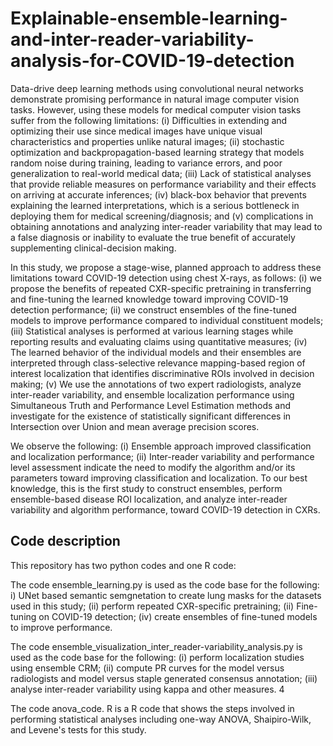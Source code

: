 # Explainable-ensemble-learning-and-inter-reader-variability-analysis-for-COVID-19-detection

Data-drive deep learning methods using convolutional neural networks demonstrate promising performance in natural image computer vision tasks. However, using these models for medical computer vision tasks suffer from the following limitations: (i) Difficulties in extending and optimizing their use since medical images have unique visual characteristics and properties unlike natural images; (ii) stochastic optimization and backpropagation-based learning strategy that models random noise during training, leading to variance errors, and poor generalization to real-world medical data; (iii) Lack of statistical analyses that provide reliable measures on performance variability and their effects on arriving at accurate inferences; (iv) black-box behavior that prevents explaining the learned interpretations, which is a serious bottleneck in deploying them for medical screening/diagnosis; and (v) complications in obtaining annotations and analyzing inter-reader variability that may lead to a false diagnosis or inability to evaluate the true benefit of accurately supplementing clinical-decision making. 

In this study, we propose a stage-wise, planned approach to address these limitations toward COVID-19 detection using chest X-rays, as follows: (i) we propose the benefits of repeated CXR-specific pretraining in transferring and fine-tuning the learned knowledge toward improving COVID-19 detection performance; (ii) we construct ensembles of the fine-tuned models to improve performance compared to individual constituent models; (iii) Statistical analyses is performed at various learning stages while reporting results and evaluating claims using quantitative measures; (iv) The learned behavior of the individual models and their ensembles are interpreted through class-selective relevance mapping-based region of interest localization that identifies discriminative ROIs involved in decision making; (v) We use the annotations of two expert radiologists, analyze inter-reader variability, and ensemble localization performance using Simultaneous Truth and Performance Level Estimation methods and investigate for the existence of statistically significant differences in Intersection over Union and mean average precision scores. 

We observe the following: (i) Ensemble approach improved classification and localization performance; (ii) Inter-reader variability and performance level assessment indicate the need to modify the algorithm and/or its parameters toward improving classification and localization. To our best knowledge, this is the first study to construct ensembles, perform ensemble-based disease ROI localization, and analyze inter-reader variability and algorithm performance, toward COVID-19 detection in CXRs.  

## Code description

This repository has two python codes and one R code: 

The code ensemble_learning.py is used as the code base for the following: i) UNet based semantic semgnetation to create lung masks for the datasets used in this study; (ii) perform repeated CXR-specific pretraining; (ii) Fine-tuning on COVID-19 detection; (iv) create ensembles of fine-tuned models to improve performance.

The code ensemble_visualization_inter_reader-variability_analysis.py is used as the code base for the following: (i) perform localization studies using ensemble CRM; (ii) compute PR curves for the model versus radiologists and model versus staple generated consensus annotation; (iii) analyse inter-reader variability using kappa and other measures. 4

The code anova_code. R is a R code that shows the steps involved in performing statistical analyses including one-way ANOVA, Shaipiro-Wilk, and Levene's tests for this study. 
